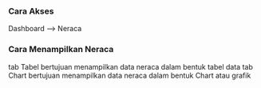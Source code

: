 ### __Cara Akses__
Dashboard --> Neraca


### __Cara Menampilkan Neraca__


<Tabs>
<TabItem value="Tabel" label="Tabel" default>
tab Tabel bertujuan menampilkan data neraca dalam bentuk tabel data
</TabItem>
<TabItem value="Chart" label="Chart">
tab Chart bertujuan menampilkan data neraca dalam bentuk Chart atau grafik
</TabItem>

</Tabs>